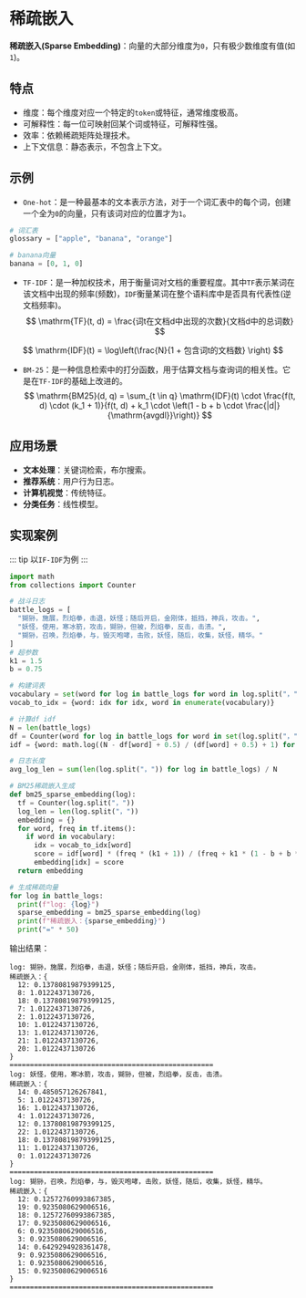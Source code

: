 # 稀疏嵌入

**稀疏嵌入(Sparse Embedding)**：向量的大部分维度为`0`，只有极少数维度有值(如`1`)。

## 特点

* 维度：每个维度对应一个特定的`token`或特征，通常维度极高。
* 可解释性：每一位可映射回某个词或特征，可解释性强。
* 效率：依赖稀疏矩阵处理技术。
* 上下文信息：静态表示，不包含上下文。


## 示例
* `One-hot`：是一种最基本的文本表示方法，对于一个词汇表中的每个词，创建一个全为`0`的向量，只有该词对应的位置才为`1`。
```py
# 词汇表
glossary = ["apple", "banana", "orange"]

# banana向量
banana = [0, 1, 0]
```
* `TF-IDF`：是一种加权技术，用于衡量词对文档的重要程度。其中`TF`表示某词在该文档中出现的频率(频数)，`IDF`衡量某词在整个语料库中是否具有代表性(逆文档频率)。
$$
\mathrm{TF}(t, d) = \frac{词t在文档d中出现的次数}{文档d中的总词数}
$$

$$
\mathrm{IDF}(t) = \log\left(\frac{N}{1 + 包含词t的文档数} \right)
$$

* `BM-25`：是一种信息检索中的打分函数，用于估算文档与查询词的相关性。它是在`TF-IDF`的基础上改进的。
$$
\mathrm{BM25}(d, q) = \sum_{t \in q} \mathrm{IDF}(t) \cdot \frac{f(t, d) \cdot (k_1 + 1)}{f(t, d) + k_1 \cdot \left(1 - b + b \cdot \frac{|d|}{\mathrm{avgdl}}\right)}
$$

## 应用场景
* **文本处理**：关键词检索，布尔搜索。
* **推荐系统**：用户行为日志。
* **计算机视觉**：传统特征。
* **分类任务**：线性模型。

## 实现案例
::: tip
以`IF-IDF`为例
:::

```py
import math
from collections import Counter

# 战斗日志
battle_logs = [
  "猢狲，施展，烈焰拳，击退，妖怪；随后开启，金刚体，抵挡，神兵，攻击。",
  "妖怪，使用，寒冰箭，攻击，猢狲，但被，烈焰拳，反击，击溃。",
  "猢狲，召唤，烈焰拳，与，毁灭咆哮，击败，妖怪，随后，收集，妖怪，精华。"
]
# 超参数
k1 = 1.5
b = 0.75

# 构建词表
vocabulary = set(word for log in battle_logs for word in log.split("，"))
vocab_to_idx = {word: idx for idx, word in enumerate(vocabulary)}

# 计算df idf
N = len(battle_logs)
df = Counter(word for log in battle_logs for word in set(log.split("，")))
idf = {word: math.log((N - df[word] + 0.5) / (df[word] + 0.5) + 1) for word in vocabulary}

# 日志长度
avg_log_len = sum(len(log.split("，")) for log in battle_logs) / N

# BM25稀疏嵌入生成
def bm25_sparse_embedding(log):
  tf = Counter(log.split("，"))
  log_len = len(log.split("，"))
  embedding = {}
  for word, freq in tf.items():
    if word in vocabulary:
      idx = vocab_to_idx[word]
      score = idf[word] * (freq * (k1 + 1)) / (freq + k1 * (1 - b + b * log_len / avg_log_len))
      embedding[idx] = score
  return embedding

# 生成稀疏向量
for log in battle_logs:
  print(f"log: {log}")
  sparse_embedding = bm25_sparse_embedding(log)
  print(f"稀疏嵌入：{sparse_embedding}")
  print("=" * 50)
```
输出结果：
```text
log: 猢狲，施展，烈焰拳，击退，妖怪；随后开启，金刚体，抵挡，神兵，攻击。
稀疏嵌入：{
  12: 0.13780819879399125,
  8: 1.0122437130726,
  18: 0.13780819879399125,
  7: 1.0122437130726,
  2: 1.0122437130726,
  10: 1.0122437130726,
  13: 1.0122437130726,
  21: 1.0122437130726,
  20: 1.0122437130726
}
==================================================
log: 妖怪，使用，寒冰箭，攻击，猢狲，但被，烈焰拳，反击，击溃。
稀疏嵌入：{
  14: 0.485057126267841,
  5: 1.0122437130726,
  16: 1.0122437130726,
  4: 1.0122437130726,
  12: 0.13780819879399125,
  22: 1.0122437130726,
  18: 0.13780819879399125,
  11: 1.0122437130726,
  0: 1.0122437130726
}
==================================================
log: 猢狲，召唤，烈焰拳，与，毁灭咆哮，击败，妖怪，随后，收集，妖怪，精华。
稀疏嵌入：{
  12: 0.12572760993867385,
  19: 0.9235080629006516,
  18: 0.12572760993867385,
  17: 0.9235080629006516,
  6: 0.9235080629006516,
  3: 0.9235080629006516,
  14: 0.6429294928361478, 
  9: 0.9235080629006516,
  1: 0.9235080629006516,
  15: 0.9235080629006516
}
==================================================
```